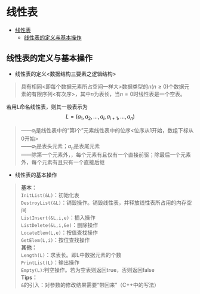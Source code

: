 # 线性表

<!-- TOC -->

- [线性表](#线性表)
  - [线性表的定义与基本操作](#线性表的定义与基本操作)

<!-- /TOC -->

## 线性表的定义与基本操作

- 线性表的定义<数据结构三要素之逻辑结构>

> 具有相同<即每个数据元素所占空间一样大>数据类型的$n(n\geq0)$个数据元素的有限序列<有次序>，其中$n$为表长，当$n=0$时线性表是一个空表。  

若用L命名线性表，则其一般表示为
$$L=(a_1,a_2,...,a_i,a_{i+1},...,a_n)$$
> ——$a_i$是线性表中的“第i个”元素线性表中的位序<位序从1开始，数组下标从0开始>  
> ——$a_1$是表头元素；$a_n$是表尾元素  
> ——除第一个元素外，，每个元素有且仅有一个直接前驱；除最后一个元素外，每个元素有且只有一个直接后继

- 线性表的基本操作

> **基本：**  
> `InitList(&L)`：初始化表  
> `DestroyList(&L)`：销毁操作。销毁线性表，并释放线性表所占用的内存空间  
> `ListInsert(&L,i,e)`：插入操作  
> `ListDelete(&L,i,&e)`：删除操作  
> `LocateElem(L,e)`：按值查找操作  
> `GetElem(L,i)`：按位查找操作  
> **其他：**  
> `Length(L)`：求表长。即L中数据元素的个数  
> `PrintList(L)`：输出操作  
> `Empty(L)`:判空操作。若为空表则返回true，否则返回false  
> **Tips：**  
> `&`的引入：对参数的修改结果需要“带回来”（C++中的写法）
